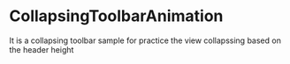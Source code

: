 # CollapsingToolbarAnimation

It is a collapsing toolbar sample for practice the view collapssing based on the header height
